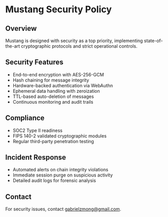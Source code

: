 # Mustang Security Policy

## Overview

Mustang is designed with security as a top priority, implementing state-of-the-art cryptographic protocols and strict operational controls.

## Security Features

- End-to-end encryption with AES-256-GCM
- Hash chaining for message integrity
- Hardware-backed authentication via WebAuthn
- Ephemeral data handling with zeroization
- TTL-based auto-deletion of messages
- Continuous monitoring and audit trails

## Compliance

- SOC2 Type II readiness
- FIPS 140-2 validated cryptographic modules
- Regular third-party penetration testing

## Incident Response

- Automated alerts on chain integrity violations
- Immediate session purge on suspicious activity
- Detailed audit logs for forensic analysis

## Contact

For security issues, contact gabrielzmong@gmail.com.